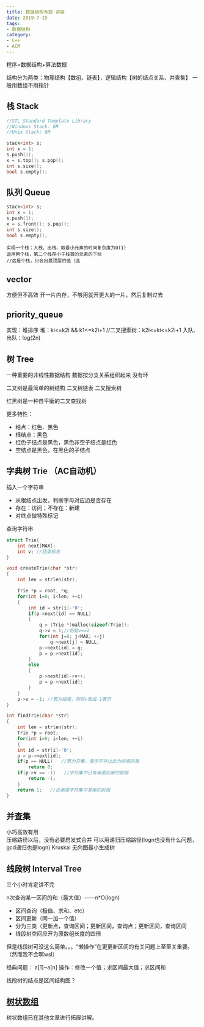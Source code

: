 ```yaml
---
title: 数据结构专题 讲座
date: 2019-7-15
tags:
- 数据结构
category:
- C++
- ACM
---
```


程序=数据结构+算法数据

结构分为两类：物理结构【数组、链表】，逻辑结构【树的结点关系、并查集】
一般用数组不用指针

## 栈 Stack

```c++
//STL Standard Template Library
//Windows Stack: 8M
//Unix Stack: 8M

stack<int> s;
int x = 1;
s.push(1);
x = s.top(); s.pop();
int s.size();
bool s.empty();
```

## 队列 Queue

```c++
stack<int> s;
int x = 1;
s.push(1);
x = s.front(); s.pop();
int s.size();
bool s.empty();
```

```
实现一个栈：入栈、出栈、取最小元素的时间复杂度为O(1)
运用两个栈，第二个栈存小于栈首的元素的下标
//这是个栈，只会出最顶层的值（逃
```

## vector

方便但不高效
开一片内存，不够用就开更大的一片，然后复制过去

## priority_queue

实现：堆排序
堆：ki<=k2i && k1<=k2i+1
//二叉搜索树：k2i<=ki<=k2i+1
入队、出队：log(2n)

## 树 Tree

一种重要的非线性数据结构
数据按分支关系组织起来
没有环

二叉树是最简单的树结构
二叉树链表
二叉搜索树

红黑树是一种自平衡的二叉查找树

更多特性：

- 结点：红色、黑色
- 根结点：黑色
- 红色子结点是黑色，黑色非空子结点是红色
- 空结点是黑色，在黑色的子结点

## 字典树 Trie （AC自动机）

插入一个字符串

- 从根结点出发，判断字母对应边是否存在
- 存在：访问；不存在：新建
- 对终点做特殊标记

查询字符串

```c++
struct Trie{
    int next[MAX];
    int v; //结束标志
}

void createTrie(char *str)
{
    int len = strlen(str);

    Trie *p = root, *q;
    for(int i=0; i<len; ++i)
    {
        int id = str[i]-'0';
        if(p->next[id] == NULL)
        {
            q = (Trie *)malloc(sizeof(Trie));
            q->v = 1;//初始v==1
            for(int j=0; j<MAX; ++j)
                q->next[j] = NULL;
            p->next[id] = q;
            p = p->next[id];
        }
        else
        {
            p->next[id]->v++;
            p = p->next[id];
        }
    }
    p->v = -1; //若为结尾，则将v改成-1表示
}

int findTrie(char *str)
{
    int len = strlen(str);
    Trie *p = root;
    for(int i=0; i<len; ++i)
    {
    int id = str[i]-'0';
    p = p->next[id];
    if(p == NULL)   //若为空集，表示不存以此为前缀的串
        return 0;
    if(p->v == -1)   //字符集中已有串是此串的前缀
        return -1;
    }
    return 1;   //此串是字符集中某串的前缀
}
```

## 并查集

小巧高效有用  
压缩路径以后，没有必要启发式合并
可以用递归压缩路径(logn也没有什么问题，gcd递归也是logn)
Kruskal 无向图最小生成树

## 线段树 Interval Tree

三个小时肯定讲不完

n次查询某一区间的和（最大值）——n*O(logn)

- 区间查询（极值、求和、etc）
- 区间更新（同一加一个值）
- 分为三类（更新点，查询区间；更新区间，查询点；更新区间，查询区间
- 线段树空间应开为原数组长度的四倍

但是线段树可没这么简单。。。“懒操作”在更更新区间的有关问题上⾄至关重要。（然而我不会啊wsl）

经典问题：
a[1]~a[n]
操作：修改一个值；求区间最大值；求区间和

线段树的结点是区间结构图？

## [树状数组](../树状数组)

树状数组已在其他文章进行拓展讲解。
